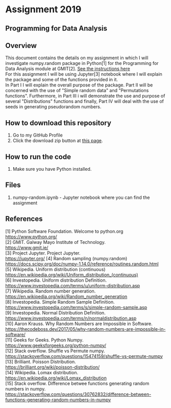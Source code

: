# Assignment 2019
## Programming for Data Analysis

## Overview
This document contains the details on my assignment in which I will investigate numpy.random package in Python[1] for the Programming for Data Analysis module at GMIT[2]. [See the instructions here](https://github.com/brianmcginley/ProgDA/blob/master/ProgDA_Assignment.pdf) <br/> 
For this assignment I will be using Jupyter[3] notebook where I will explain the package and some of the functions provided in it. <br/>
In Part I I will explain the overall purpose of the package. Part II will be concerned with the use of "Simple random data" and "Permutations functions". Furthermore, in Part III i will demonstrate the use and purpose of several "Distributions" functions and finally, Part IV will deal with the use of seeds in generating pseudorandom numbers.<br/>

## How to download this repository
1. Go to my GitHub Profile
2. Click the download zip button at [this page](https://github.com/vukasm/ProgDA1).

## How to run the code
1. Make sure you have Python installed.

## Files  
1. numpy-random.ipynb - Jupyter notebook where you can find the assignment  



## References
[1] Python Software Foundation. Welcome to python.org  
https://www.python.org/  
[2] GMIT. Galway Mayo Institute of Technology.  
https://www.gmit.ie/  
[3] Project Jupyter. Project Jupyter.  
https://jupyter.org/ 
[4] Random sampling (numpy.random)  
https://docs.scipy.org/doc/numpy-1.14.0/reference/routines.random.html  
[5] Wikipedia. Uniform distribution (continuous)  
https://en.wikipedia.org/wiki/Uniform_distribution_(continuous)  
[6] Investopedia. Uniform distribution Definition.  
https://www.investopedia.com/terms/u/uniform-distribution.asp  
[7] Wikipedia. Random number generation.  
https://en.wikipedia.org/wiki/Random_number_generation  
[8] Investopedia. Simple Random Sample Definition.  
https://www.investopedia.com/terms/s/simple-random-sample.asp  
[9] Investopedia. Normal Distribution Definition.  
https://www.investopedia.com/terms/n/normaldistribution.asp  
[10] Aaron Krauss. Why Random Numbers are Impossible in Software.  
https://thecodeboss.dev/2017/05/why-random-numbers-are-impossible-in-software/  
[11] Geeks for Geeks. Python Numpy.  
https://www.geeksforgeeks.org/python-numpy/  
[12] Stack overflow. Shuffle vs Permute numpy.  
https://stackoverflow.com/questions/15474159/shuffle-vs-permute-numpy  
[13] Brilliant. Poisson Distribution.  
https://brilliant.org/wiki/poisson-distribution/  
[14] Wikipedia. Lomax distribution.  
https://en.wikipedia.org/wiki/Lomax_distribution  
[15] Stack overflow. Difference betwee functions generating random numbers in numpy.  
https://stackoverflow.com/questions/30762832/difference-between-functions-generating-random-numbers-in-numpy  
